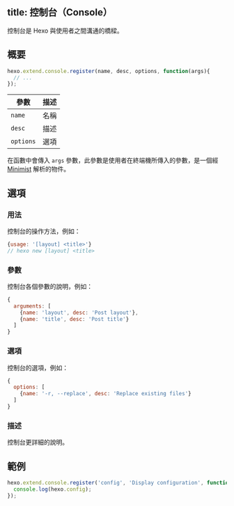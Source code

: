 title: 控制台（Console）
---
控制台是 Hexo 與使用者之間溝通的橋樑。

## 概要

``` js
hexo.extend.console.register(name, desc, options, function(args){
  // ...
});
```

參數 | 描述
--- | ---
`name` | 名稱
`desc` | 描述
`options`| 選項

在函數中會傳入 `args` 參數，此參數是使用者在終端機所傳入的參數，是一個經 [Minimist] 解析的物件。

## 選項

### 用法

控制台的操作方法，例如：

``` js
{usage: '[layout] <title>'}
// hexo new [layout] <title>
```

### 參數

控制台各個參數的說明，例如：

``` js
{
  arguments: [
    {name: 'layout', desc: 'Post layout'},
    {name: 'title', desc: 'Post title'}
  ]
}
```

### 選項

控制台的選項，例如：

``` js
{
  options: [
    {name: '-r, --replace', desc: 'Replace existing files'}
  ]
}
```

### 描述

控制台更詳細的說明。

## 範例

``` js
hexo.extend.console.register('config', 'Display configuration', function(args){
  console.log(hexo.config);
});
```

[Minimist]: https://github.com/substack/minimist
